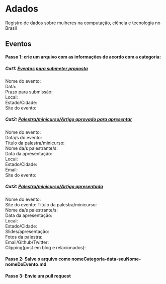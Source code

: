 # Adados
Registro de dados sobre mulheres na computação, ciência e tecnologia no Brasil 

## Eventos
#### Passo 1: crie um arquivo com as informações de acordo com a categoria:

##### Cat1: [Eventos para submeter proposta]()

Nome do evento: <br />
Data:  <br />
Prazo para submissão: <br />
Local: <br />
Estado/Cidade: <br />
Site do evento: <br />

##### Cat2: [Palestra/minicurso/Artigo aprovado para apresentar]()

Nome do evento:  <br />
Data/s do evento: <br />
Título da palestra/minicurso: <br />
Nome da/s palestrante/s: <br />
Data da apresentação:  <br />
Local: <br />
Estado/Cidade: <br />
Email: <br />
Site do evento:  <br />

##### Cat3: [Palestra/minicurso/Artigo apresentada]()

Nome do evento: <br />
Site do evento:
Título da palestra/minicurso: <br />
Nome da/s palestrante/s: <br />
Data da apresentação:  <br />
Local: <br />
Estado/Cidade: <br />
Slides/apresentação:  <br />
Fotos da palestra:  <br />
Email/Github/Twitter: <br />
Clipping(post em blog e relacionados): <br >

#### Passo 2: Salve o arquivo como nomeCategoria-data-seuNome-nomeDoEvento.md

#### Passo 3: Envie um pull request 
